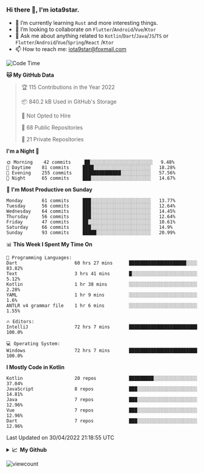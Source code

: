 ### Hi there 👋, I'm iota9star.

- 🌱 I’m currently learning `Rust` and more interesting things.
- 👯 I’m looking to collaborate on `Flutter`/`Android`/`Vue`/`Ktor`
- 💬 Ask me about anything related to `Kotlin`/`Dart`/`Java`/`JS`/`TS` or `Flutter`/`Android`/`Vue`/`Spring`/`React`
  /`Ktor`
- 📫 How to reach me: [iota9star@foxmail.com](iota9star@foxmail.com)



<!--START_SECTION:waka-->
![Code Time](http://img.shields.io/badge/Code%20Time-2%2C861%20hrs%201%20min-blue)

**🐱 My GitHub Data** 

> 🏆 115 Contributions in the Year 2022
 > 
> 📦 840.2 kB Used in GitHub's Storage 
 > 
> 🚫 Not Opted to Hire
 > 
> 📜 68 Public Repositories 
 > 
> 🔑 21 Private Repositories  
 > 
**I'm a Night 🦉** 

```text
🌞 Morning    42 commits     ██░░░░░░░░░░░░░░░░░░░░░░░   9.48% 
🌆 Daytime    81 commits     ████░░░░░░░░░░░░░░░░░░░░░   18.28% 
🌃 Evening    255 commits    ██████████████░░░░░░░░░░░   57.56% 
🌙 Night      65 commits     ███░░░░░░░░░░░░░░░░░░░░░░   14.67%

```
📅 **I'm Most Productive on Sunday** 

```text
Monday       61 commits     ███░░░░░░░░░░░░░░░░░░░░░░   13.77% 
Tuesday      56 commits     ███░░░░░░░░░░░░░░░░░░░░░░   12.64% 
Wednesday    64 commits     ███░░░░░░░░░░░░░░░░░░░░░░   14.45% 
Thursday     56 commits     ███░░░░░░░░░░░░░░░░░░░░░░   12.64% 
Friday       47 commits     ██░░░░░░░░░░░░░░░░░░░░░░░   10.61% 
Saturday     66 commits     ███░░░░░░░░░░░░░░░░░░░░░░   14.9% 
Sunday       93 commits     █████░░░░░░░░░░░░░░░░░░░░   20.99%

```


📊 **This Week I Spent My Time On** 

```text
💬 Programming Languages: 
Dart                     60 hrs 27 mins      █████████████████████░░░░   83.82% 
Text                     3 hrs 41 mins       █░░░░░░░░░░░░░░░░░░░░░░░░   5.12% 
Kotlin                   1 hr 38 mins        ░░░░░░░░░░░░░░░░░░░░░░░░░   2.28% 
YAML                     1 hr 9 mins         ░░░░░░░░░░░░░░░░░░░░░░░░░   1.6% 
ANTLR v4 grammar file    1 hr 6 mins         ░░░░░░░░░░░░░░░░░░░░░░░░░   1.55%

🔥 Editors: 
IntelliJ                 72 hrs 7 mins       █████████████████████████   100.0%

💻 Operating System: 
Windows                  72 hrs 7 mins       █████████████████████████   100.0%

```

**I Mostly Code in Kotlin** 

```text
Kotlin                   20 repos            █████████░░░░░░░░░░░░░░░░   37.04% 
JavaScript               8 repos             ███░░░░░░░░░░░░░░░░░░░░░░   14.81% 
Java                     7 repos             ███░░░░░░░░░░░░░░░░░░░░░░   12.96% 
Vue                      7 repos             ███░░░░░░░░░░░░░░░░░░░░░░   12.96% 
Dart                     7 repos             ███░░░░░░░░░░░░░░░░░░░░░░   12.96%

```



 Last Updated on 30/04/2022 21:18:55 UTC
<!--END_SECTION:waka-->

<details>
  <summary><b>📈&nbsp;&nbsp;My Github</b></summary>
  <br>
  <img src='https://github-profile-trophy.vercel.app/?username=iota9star'>
  <img src='https://bad-apple-github-readme.vercel.app/api?show_bg=1&username=iota9star&hide_title=true'>
  <img src='http://cr-skills-chart-widget.azurewebsites.net/api/api?username=iota9star'>
</details>


![viewcount](https://count.getloli.com/get/@iota9star?theme=rule34)
